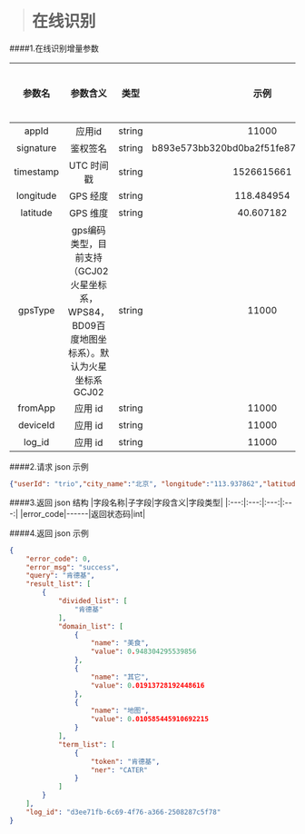 ># 在线识别

####1.在线识别增量参数

|参数名|参数含义|类型|示例|是否必须|
|:---:|:---:|:---:|:---:|:---:|
|appId|应用id|string|11000|y|
|signature|鉴权签名|string|b893e573bb320bd0ba2f51fe873cb5a897c9ef46|y|
|timestamp|UTC 时间戳|string|1526615661|y|
|longitude|GPS 经度|string|118.484954|y|
|latitude|GPS 维度|string|40.607182|y
|gpsType|gps编码类型，目前支持（GCJ02火星坐标系，WPS84，BD09百度地图坐标系）。默认为火星坐标系GCJ02|string|11000|y|
|fromApp|应用 id|string|11000|y|
|deviceId|应用 id|string|11000|y|
|log_id|应用 id|string|11000|y|

####2.请求 json 示例
```json
{"userId": "trio","city_name":"北京", "longitude":"113.937862","latitude":"22.521726","query": "肯德基"}
```
####3.返回 json 结构
|字段名称|子字段|字段含义|字段类型|
|:---:|:---:|:---:|:---:|
|error_code|------|返回状态码|int|



####4.返回 json 示例
```json
{
    "error_code": 0,
    "error_msg": "success",
    "query": "肯德基",
    "result_list": [
        {
            "divided_list": [
                "肯德基"
            ],
            "domain_list": [
                {
                    "name": "美食",
                    "value": 0.948304295539856
                },
                {
                    "name": "其它",
                    "value": 0.01913728192448616
                },
                {
                    "name": "地图",
                    "value": 0.010585445910692215
                }
            ],
            "term_list": [
                {
                    "token": "肯德基",
                    "ner": "CATER"
                }
            ]
        }
    ],
    "log_id": "d3ee71fb-6c69-4f76-a366-2508287c5f78"
}
```